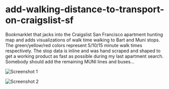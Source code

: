 # add-walking-distance-to-transport-on-craigslist-sf
Bookmarklet that jacks into the Craigslist San Francisco apartment hunting map and adds visualizations of walk time walking to Bart and Muni stops. The green/yellow/red colors represent 5/10/15 minute walk times respectively. The stop data is inline and was hand scraped and shaped to get a working product as fast as possible during my last apartment search. Somebody should add the remaining MUNI lines and buses...


![Screenshot 1](https://github.com/christopher-skeels/add-walking-distance-to-transport-on-craigslist-sf/master/screenshots/screenshot1.png "Screenshot 1")


![Screenshot 2](https://github.com/christopher-skeels/add-walking-distance-to-transport-on-craigslist-sf/master/screenshots/screenshot2.png "Screenshot 2")
